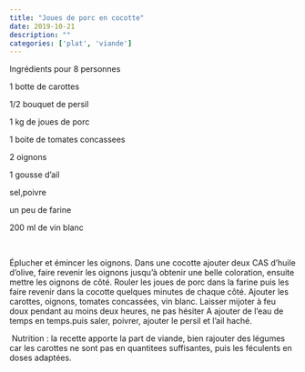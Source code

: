 ```yaml
---
title: "Joues de porc en cocotte"
date: 2019-10-21
description: ""
categories: ['plat', 'viande']
---
```


              
                              
Ingr&eacute;dients pour 8 personnes&nbsp;

1 botte de carottes

1/2 bouquet de persil

1 kg de joues de porc

1 boite de tomates concassees

2 oignons&nbsp;

1 gousse d&rsquo;ail&nbsp;

sel,poivre

un peu de farine&nbsp;

200 ml de vin blanc

&nbsp;

&Eacute;plucher et &eacute;mincer les oignons. Dans une cocotte ajouter deux CAS d&rsquo;huile d&rsquo;olive, faire revenir les oignons jusqu&rsquo;&agrave; obtenir une belle coloration, ensuite mettre les oignons de c&ocirc;t&eacute;. Rouler les joues de porc dans la farine puis les faire revenir dans la cocotte quelques minutes de chaque c&ocirc;t&eacute;. Ajouter les carottes, oignons, tomates concass&eacute;es, vin blanc. Laisser mijoter &agrave; feu doux pendant au moins deux heures, ne pas h&eacute;siter A ajouter de l&rsquo;eau de temps en temps.puis saler, poivrer, ajouter le persil et l&rsquo;ail hach&eacute;.&nbsp;
&nbsp;

&nbsp;Nutrition : la recette apporte la part de viande, bien rajouter des l&eacute;gumes car les carottes ne sont pas en quantitees suffisantes, puis les f&eacute;culents en doses adapt&eacute;es.&nbsp;


                          

